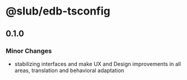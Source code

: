 # @slub/edb-tsconfig

## 0.1.0

### Minor Changes

- stabilizing interfaces and make UX and Design improvements in all areas, translation and behavioral adaptation
